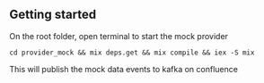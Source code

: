 ## Getting started

On the root folder, open terminal to start the mock provider

```
cd provider_mock && mix deps.get && mix compile && iex -S mix
```

This will publish the mock data events to kafka on confluence
